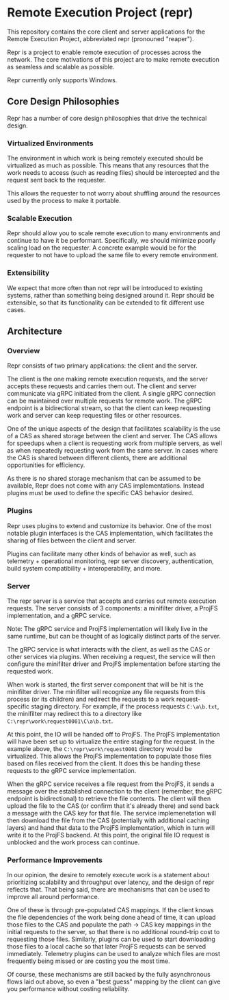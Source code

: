 # Remote Execution Project (repr)

This repository contains the core client and server applications for the Remote Execution Project, abbreviated repr (pronouned "reaper").

Repr is a project to enable remote execution of processes across the network. The core motivations of this project are to make remote execution as seamless and scalable as possible.

Repr currently only supports Windows.

## Core Design Philosophies

Repr has a number of core design philosophies that drive the technical design.

### Virtualized Environments

The environment in which work is being remotely executed should be virtualized as much as possible. This means that any resources that the work needs to access (such as reading files) should be intercepted and the request sent back to the requester.

This allows the requester to not worry about shuffling around the resources used by the process to make it portable.

### Scalable Execution

Repr should allow you to scale remote execution to many environments and continue to have it be performant. Specifically, we should minimize poorly scaling load on the requester. A concrete example would be for the requester to not have to upload the same file to every remote environment.

### Extensibility

We expect that more often than not repr will be introduced to existing systems, rather than something being designed around it. Repr should be extensible, so that its functionality can be extended to fit different use cases.

## Architecture

### Overview

Repr consists of two primary applications: the client and the server.

The client is the one making remote execution requests, and the server accepts these requests and carries them out. The client and server communicate via gRPC initiated from the client. A single gRPC connection can be maintained over multiple requests for remote work. The gRPC endpoint is a bidirectional stream, so that the client can keep requesting work and server can keep requesting files or other resources.

One of the unique aspects of the design that facilitates scalability is the use of a CAS as shared storage between the client and server. The CAS allows for speedups when a client is requesting work from multiple servers, as well as when repeatedly requesting work from the same server. In cases where the CAS is shared between different clients, there are additional opportunities for efficiency.

As there is no shared storage mechanism that can be assumed to be available, Repr does not come with any CAS implementations. Instead plugins must be used to define the specific CAS behavior desired.

### Plugins

Repr uses plugins to extend and customize its behavior. One of the most notable plugin interfaces is the CAS implementation, which facilitates the sharing of files between the client and server.

Plugins can facilitate many other kinds of behavior as well, such as telemetry + operational monitoring, repr server discovery, authentication, build system compatibility + interoperability, and more.

### Server

The repr server is a service that accepts and carries out remote execution requests. The server consists of 3 components: a minifilter driver, a ProjFS implementation, and a gRPC service.

Note: The gRPC service and ProjFS implementation will likely live in the same runtime, but can be thought of as logically distinct parts of the server.

The gRPC service is what interacts with the client, as well as the CAS or other services via plugins. When receiving a request, the service will then configure the minifilter driver and ProjFS implementation before starting the requested work.

When work is started, the first server component that will be hit is the minifilter driver. The minifilter will recognize any file requests from this process (or its children) and redirect the requests to a work request-specific staging directory. For example, if the process requests `C:\a\b.txt`, the minifilter may redirect this to a directory like `C:\repr\work\request0001\C\a\b.txt`.

At this point, the IO will be handed off to ProjFS. The ProjFS implementation will have been set up to virtualize the entire staging for the request. In the example above, the `C:\repr\work\request0001` directory would be virtualized. This allows the ProjFS implementation to populate those files based on files received from the client. It does this be handing these requests to the gRPC service implementation.

When the gRPC service receives a file request from the ProjFS, it sends a message over the established connection to the client (remember, the gRPC endpoint is bidirectional) to retrieve the file contents. The client will then upload the file to the CAS (or confirm that it's already there) and send back a message with the CAS key for that file. The service implemenetation will then download the file from the CAS (potentially with additional caching layers) and hand that data to the ProjFS implementation, which in turn will write it to the ProjFS backend. At this point, the original file IO request is unblocked and the work process can continue.

### Performance Improvements

In our opinion, the desire to remotely execute work is a statement about prioritizing scalability and throughput over latency, and the design of repr reflects that. That being said, there are mechanisms that can be used to improve all around performance.

One of these is through pre-populated CAS mappings. If the client knows the file dependencies of the work being done ahead of time, it can upload those files to the CAS and populate the path -> CAS key mappings in the initial requests to the server, so that there is no additional round-trip cost to requesting those files. Similarly, plugins can be used to start downloading those files to a local cache so that later ProjFS requests can be served immediately. Telemetry plugins can be used to analyze which files are most frequently being missed or are costing you the most time.

Of course, these mechanisms are still backed by the fully asynchronous flows laid out above, so even a "best guess" mapping by the client can give you performance without costing reliability.
